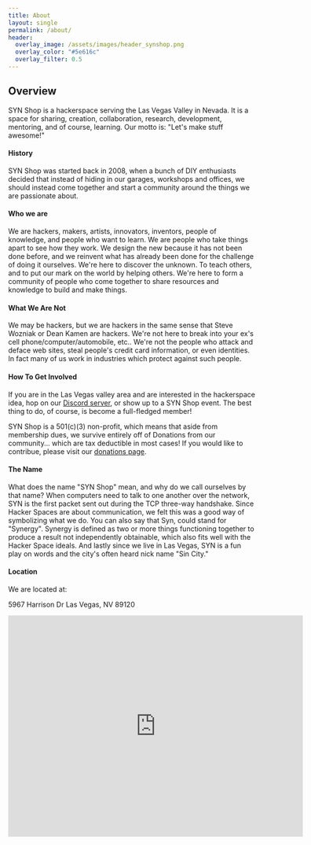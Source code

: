 ```yaml
---
title: About
layout: single
permalink: /about/
header:
  overlay_image: /assets/images/header_synshop.png
  overlay_color: "#5e616c"
  overlay_filter: 0.5
---
```


## Overview

SYN Shop is a hackerspace serving the Las Vegas Valley in Nevada. It is a space for sharing, creation, collaboration, research, development, mentoring, and of course, learning. Our motto is: "Let's make stuff awesome!"

#### History

SYN Shop was started back in 2008, when a bunch of DIY enthusiasts decided that instead of hiding in our garages, workshops and offices, we should instead come together and start a community around the things we are passionate about.

#### Who we are

We are hackers, makers, artists, innovators, inventors, people of knowledge, and people who want to learn. We are people who take things apart to see how they work. We design the new because it has not been done before, and we reinvent what has already been done for the challenge of doing it ourselves. We're here to discover the unknown. To teach others, and to put our mark on the world by helping others. We're here to form a community of people who come together to share resources and knowledge to build and make things.

#### What We Are Not

We may be hackers, but we are hackers in the same sense that Steve Wozniak or Dean Kamen are hackers. We're not here to break into your ex's cell phone/computer/automobile, etc.. We're not the people who attack and deface web sites, steal people's credit card information, or even identities. In fact many of us work in industries which protect against such people.

#### How To Get Involved

If you are in the Las Vegas valley area and are interested in the hackerspace idea, hop on our [Discord server](https://synshop.org/discord), or show up to a SYN Shop event. The best thing to do, of course, is become a full-fledged member!

SYN Shop is a 501(c)(3) non-profit, which means that aside from membership dues, we survive entirely off of Donations from our community... which are tax deductible in most cases! If you would like to contribue, please visit our [donations page](/donate).

#### The Name

What does the name "SYN Shop" mean, and why do we call ourselves by that name? When computers need to talk to one another over the network, SYN is the first packet sent out during the TCP three-way handshake. Since Hacker Spaces are about communication, we felt this was a good way of symbolizing what we do. You can also say that Syn, could stand for "Synergy". Synergy is defined as two or more things functioning together to produce a result not independently obtainable, which also fits well with the Hacker Space ideals. And lastly since we live in Las Vegas, SYN is a fun play on words and the city's often heard nick name "Sin City."

#### Location
We are located at:

5967 Harrison Dr
Las Vegas, NV 89120

<iframe src="https://www.google.com/maps/embed?pb=!1m18!1m12!1m3!1d3224.4881084245717!2d-115.11650898220648!3d36.081587800242225!2m3!1f0!2f0!3f0!3m2!1i1024!2i768!4f13.1!3m3!1m2!1s0x80c8c39ffd8fb8d1%3A0x90dd755bc883a2b!2sSYN%20Shop!5e0!3m2!1sen!2sus!4v1691013517724!5m2!1sen!2sus" width="600" height="450" style="border:0;" allowfullscreen="" loading="lazy" referrerpolicy="no-referrer-when-downgrade"></iframe>